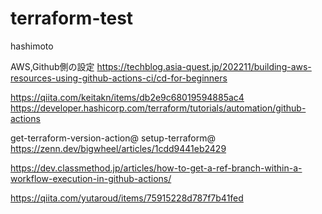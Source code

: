 # terraform-test
hashimoto


AWS,Github側の設定
https://techblog.asia-quest.jp/202211/building-aws-resources-using-github-actions-ci/cd-for-beginners


https://qiita.com/keitakn/items/db2e9c68019594885ac4
https://developer.hashicorp.com/terraform/tutorials/automation/github-actions

get-terraform-version-action@
setup-terraform@
https://zenn.dev/bigwheel/articles/1cdd9441eb2429



https://dev.classmethod.jp/articles/how-to-get-a-ref-branch-within-a-workflow-execution-in-github-actions/

https://qiita.com/yutaroud/items/75915228d787f7b41fed